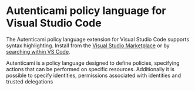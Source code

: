 # Autenticami policy language for Visual Studio Code

The Autenticami policy language extension for Visual Studio Code supports syntax highlighting.  Install from the [Visual Studio Marketplace](https://marketplace.visualstudio.com/items?itemName=Autenticami.autenticami) or by [searching within VS Code](https://code.visualstudio.com/docs/editor/extension-gallery#_search-for-an-extension).

Autenticami is a policy language designed to define policies, specifying actions that can be performed on specific resources. Additionally it is possible to specify identities, permissions associated with identities and trusted delegations
